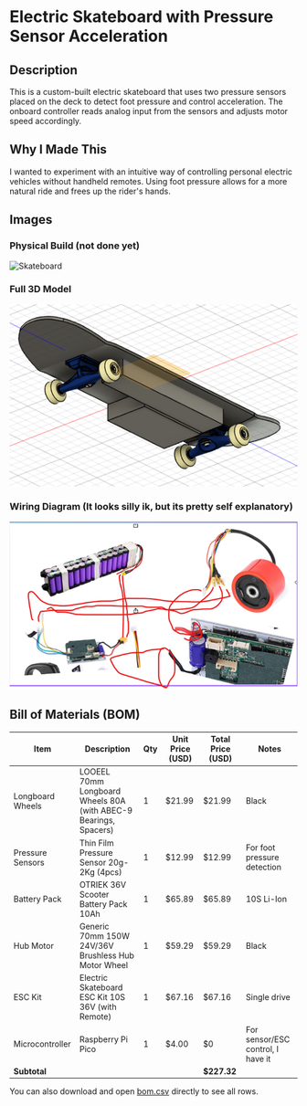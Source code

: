 # Electric Skateboard with Pressure Sensor Acceleration

## Description
This is a custom-built electric skateboard that uses two pressure sensors placed on the deck to detect foot pressure and control acceleration. The onboard controller reads analog input from the sensors and adjusts motor speed accordingly.

## Why I Made This
I wanted to experiment with an intuitive way of controlling personal electric vehicles without handheld remotes. Using foot pressure allows for a more natural ride and frees up the rider's hands.

## Images
### Physical Build (not done yet)
![Skateboard](img/physical_board.jpg)

### Full 3D Model
![alt text](img/image-7.png)

### Wiring Diagram (It looks silly ik, but its pretty self explanatory)
![alt text](img/image-8.png)

## Bill of Materials (BOM)

| Item                | Description                                                        | Qty | Unit Price (USD) | Total Price (USD) | Notes                        |
|---------------------|--------------------------------------------------------------------|-----|------------------|-------------------|------------------------------|
| Longboard Wheels    | LOOEEL 70mm Longboard Wheels 80A (with ABEC-9 Bearings, Spacers)   | 1   | $21.99           | $21.99            | Black                        |
| Pressure Sensors    | Thin Film Pressure Sensor 20g-2Kg (4pcs)                           | 1   | $12.99           | $12.99            | For foot pressure detection   |
| Battery Pack        | OTRIEK 36V Scooter Battery Pack 10Ah                               | 1   | $65.89           | $65.89            | 10S Li-Ion                   |
| Hub Motor           | Generic 70mm 150W 24V/36V Brushless Hub Motor Wheel                | 1   | $59.29           | $59.29            | Black                        |
| ESC Kit             | Electric Skateboard ESC Kit 10S 36V (with Remote)                  | 1   | $67.16           | $67.16            | Single drive                  |
| Microcontroller     | Raspberry Pi Pico                                                  | 1   | $4.00            | $0            | For sensor/ESC control, I have it|
| **Subtotal**        |                                                                    |     |                  | **$227.32**       |                              |

You can also download and open [bom.csv](bom.csv) directly to see all rows.

